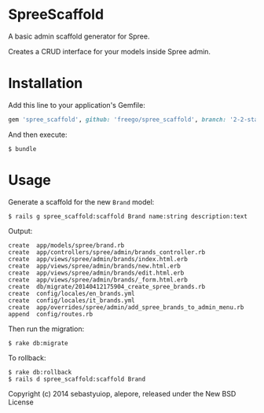 SpreeScaffold
=============

A basic admin scaffold generator for Spree.

Creates a CRUD interface for your models inside Spree admin.

Installation
============

Add this line to your application's Gemfile:
```ruby
gem 'spree_scaffold', github: 'freego/spree_scaffold', branch: '2-2-stable'
```

And then execute:

    $ bundle

Usage
=====

Generate a scaffold for the new `Brand` model:

    $ rails g spree_scaffold:scaffold Brand name:string description:text

Output:

    create  app/models/spree/brand.rb
    create  app/controllers/spree/admin/brands_controller.rb
    create  app/views/spree/admin/brands/index.html.erb
    create  app/views/spree/admin/brands/new.html.erb
    create  app/views/spree/admin/brands/edit.html.erb
    create  app/views/spree/admin/brands/_form.html.erb
    create  db/migrate/20140412175904_create_spree_brands.rb
    create  config/locales/en_brands.yml
    create  config/locales/it_brands.yml
    create  app/overrides/spree/admin/add_spree_brands_to_admin_menu.rb
    append  config/routes.rb

Then run the migration:

    $ rake db:migrate

To rollback:

    $ rake db:rollback
    $ rails d spree_scaffold:scaffold Brand


Copyright (c) 2014 sebastyuiop, alepore, released under the New BSD License